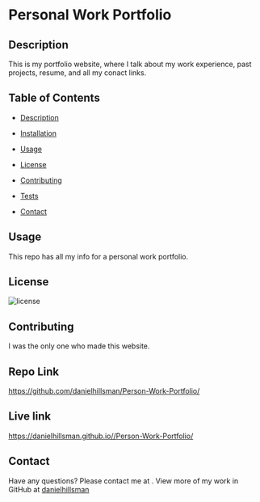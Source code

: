 # Personal Work Portfolio

## Description
This is my portfolio website, where I talk about my work experience, past projects, resume, and all my conact links.


## Table of Contents
* [Description](#description)
- [Installation](#installation)
* [Usage](#usage)
- [License](#license)
* [Contributing](#contributing)
- [Tests](#tests)
* [Contact](#contact)

## Usage

This repo has all my info for a personal work portfolio.

## License
![license](https://img.shields.io/static/v1?label=license&message=Unlicense&color=success)

## Contributing

I was the only one who made this website.

## Repo Link
https://github.com/danielhillsman/Person-Work-Portfolio/

## Live link
https://danielhillsman.github.io//Person-Work-Portfolio/

## Contact
Have any questions? Please contact me at [](daniel.loves.junk@gmail.com). View more of my work in GitHub at [danielhillsman](https://github.com/danielhillsman)
